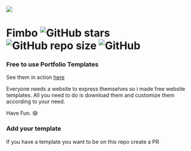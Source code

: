 <img src="https://raw.githubusercontent.com/imfunniee/imfunniee.github.io/master/fimbo/img/fimbo.png"/>

# Fimbo ![GitHub stars](https://img.shields.io/github/stars/imfunniee/fimbo.svg?style=social) ![GitHub repo size](https://img.shields.io/github/repo-size/imfunniee/fimbo.svg?style=popout-square) ![GitHub](https://img.shields.io/github/license/imfunniee/fimbo.svg?style=popout-square) 

### Free to use Portfolio Templates

See them in action [here](https://www.youtube.com/watch?v=5O9q0NB2HL0)

Everyone needs a website to express themselves so i made free website templates. All you need to do is download them and customize them according to your need.

Have Fun. 😄


### Add your template

If you have a template you want to be on this repo create a PR
